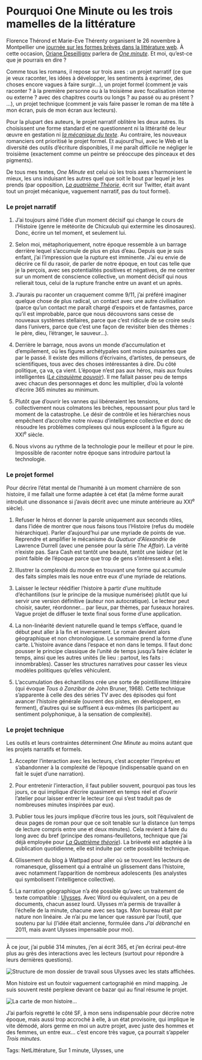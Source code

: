 # Pourquoi One Minute ou les trois mamelles de la littérature

Florence Thérond et Marie-Eve Thérenty organisent le 26 novembre à Montpellier une [journée sur les formes brèves dans la littérature web](http://www.lr2l.fr/actualites/les-formes-breves-lhonneur-luniversite-montpellier-3.html). À cette occasion, [Oriane Deseilligny](http://www.gripic.fr/utilisateur/oriane-deseilligny) parlera de [*One minute*](http://tcrouzet.com/une-minute/). Et moi, qu’est-ce que je pourrais en dire ?<span id="more-42742"></span>

Comme tous les romans, il repose sur trois axes : un projet narratif (ce que je veux raconter, les idées à développer, les sentiments à exprimer, des choses encore vagues à faire surgir…), un projet formel (comment je vais raconter ? à la première personne ou à la troisième avec focalisation interne ou externe ? avec des chapitres courts ou longs ? au passé ou au présent ? …), un projet technique (comment je vais faire passer le roman de ma tête à mon écran, puis de mon écran aux lecteurs).

Pour la plupart des auteurs, le projet narratif oblitère les deux autres. Ils choisissent une forme standard et ne questionnent ni la littérarité de leur œuvre en gestation ni [*la mécanique du texte*](http://tcrouzet.com/la-mecanique-du-texte/). Au contraire, les nouveaux romanciers ont prioritisé le projet formel. Et aujourd’hui, avec le Web et la diversité des outils d’écriture disponibles, il me paraît difficile ne négliger le troisième (exactement comme un peintre se préoccupe des pinceaux et des pigments).

De tous mes textes, *One Minute* est celui où les trois axes s’harmonisent le mieux, les uns induisant les autres quel que soit le bout par lequel je les prends (par opposition, [*La quatrième Théorie*](http://tcrouzet.com/la-quatrieme-theorie/), écrit sur Twitter, était avant tout un projet mécanique, vaguement narratif, pas du tout formel).

### Le projet narratif

1. J’ai toujours aimé l’idée d’un moment décisif qui change le cours de l’Histoire (genre le météorite de Chicxulub qui extermine les dinosaures). Donc, écrire un tel moment, et seulement lui.

2. Selon moi, métaphoriquement, notre époque ressemble à un barrage derrière lequel s’accumule de plus en plus d’eau. Depuis que je suis enfant, j’ai l’impression que la rupture est imminente. J’ai eu envie de décrire ce fil du rasoir, de parler de notre époque, en tout cas telle que je la perçois, avec ses potentialités positives et négatives, de me centrer sur un moment de conscience collective, un moment décisif qui nous relierait tous, celui de la rupture franche entre un avant et un après.

3. J’aurais pu raconter un craquement comme 9/11, j’ai préféré imaginer quelque chose de plus radical, un contact avec une autre civilisation (parce qu’un contact me paraît chargé d’espoirs et de fantasmes, parce qu’il est improbable, parce que nous découvrons sans cesse de nouveaux systèmes stellaires, parce que c’est ridicule de se croire seuls dans l’univers, parce que c’est une façon de revisiter bien des thèmes : le père, dieu, l’étranger, le sauveur…).

4. Derrière le barrage, nous avons un monde d’accumulation et d’empilement, où les figures archétypales sont moins puissantes que par le passé. Il existe des millions d’écrivains, d’artistes, de penseurs, de scientifiques, tous avec des choses intéressantes à dire. Du côté politique, ça va, ça vient. L’époque n’est pas aux héros, mais aux foules intelligentes ([*Le cinquième pouvoir*](http://tcrouzet.com/le-cinquieme-pouvoir/)). Il me fallait passer peu de temps avec chacun des personnages et donc les multiplier, d’où la volonté d’écrire 365 minutes au minimum.

5. Plutôt que d’ouvrir les vannes qui libéreraient les tensions, collectivement nous colmatons les brèches, repoussant pour plus tard le moment de la catastrophe. Le désir de contrôle et les hiérarchies nous empêchent d’accroître notre niveau d’intelligence collective et donc de résoudre les problèmes complexes qui nous explosent à la figure au XXI<sup>e</sup> siècle.

6. Nous vivons au rythme de la technologie pour le meilleur et pour le pire. Impossible de raconter notre époque sans introduire partout la technologie.

### Le projet formel

Pour décrire l’état mental de l’humanité à un moment charnière de son histoire, il me fallait une forme adaptée à cet état (la même forme aurait introduit une dissonance si j’avais décrit avec une minute antérieure au XXI<sup>e</sup> siècle).

1. Refuser le héros et donner la parole uniquement aux seconds rôles, dans l’idée de montrer que nous faisons tous l’Histoire (refus du modèle hiérarchique). Parler d’aujourd’hui par une myriade de points de vue. Reprendre et amplifier le mécanisme du *Quatuor d’Alexandrie* de Lawrence Durrell (avec une pensée pour la série *The Affair*). La vérité n’existe pas. Sara Cash est tantôt une beauté, tantôt une laideur (et le point faible de l’époque parce que trop de gens s’intéressent à elle).

2. Illustrer la complexité du monde en trouvant une forme qui accumule des faits simples mais les noue entre eux d'une myriade de relations.

3. Laisser le lecteur réédifier l’histoire à partir d’une multitude d’échantillons (sur le principe de la musique numérisée) plutôt que lui servir une version définitive (auteur non autocratique). Le lecteur peut choisir, sauter, réordonner… par lieux, par thèmes, par fuseaux horaires. Vague projet de diffuser le texte final sous forme d’une application.

4. La non-linéarité devient naturelle quand le temps s’efface, quand le début peut aller à la fin et inversement. Le roman devient alors géographique et non chronologique. Le sommaire prend la forme d’une carte. L’histoire avance dans l’espace et non dans le temps. Il faut donc pousser le principe classique de l’unité de temps jusqu’à faire éclater le temps, ainsi que les autres unités (le lieu : partout, les faits : innombrables). Casser les structures narratives pour casser les vieux modèles politiques qu’elles véhiculent.

5. L’accumulation des échantillons crée une sorte de pointillisme littéraire (qui évoque *Tous à Zanzibar* de John Bruner, 1968). Cette technique s’apparente à celle des des séries TV avec des épisodes qui font avancer l’histoire générale (ouvrent des pistes, en développent, en ferment), d’autres qui se suffisent à eux-mêmes (ils participent au sentiment polyphonique, à la sensation de complexité).

### Le projet technique

Les outils et leurs contraintes déterminent *One Minute* au moins autant que les projets narratifs et formels.

1. Accepter l’interaction avec les lecteurs, c’est accepter l’imprévu et s’abandonner à la complexité de l’époque (indispensable quand on en fait le sujet d’une narration).

2. Pour entretenir l’interaction, il faut publier souvent, pourquoi pas tous les jours, ce qui implique d’écrire quasiment en temps réel et d’ouvrir l’atelier pour laisser entrer le lecteur (ce qui s’est traduit pas de nombreuses minutes inspirées par eux).

3. Publier tous les jours implique d’écrire tous les jours, soit l’équivalent de deux pages de roman pour que ce soit tenable sur la distance (un temps de lecture compris entre une et deux minutes). Cela revient à faire du long avec du bref (principe des romans-feuilletons, technique que j’ai déjà employée pour [*La Quatrième théorie*](http://tcrouzet.com/la-quatrieme-theorie/)). La brièveté est adaptée à la publication quotidienne, elle est induite par cette possibilité technique.

4. Glissement du blog à Wattpad pour aller où se trouvent les lecteurs de romanesque, glissement qui a entraîné un glissement dans l’histoire, avec notamment l’apparition de nombreux adolescents (les analystes qui symbolisent l’intelligence collective).

5. La narration géographique n’a été possible qu’avec un traitement de texte compatible : [Ulysses](http://tcrouzet.com/2015/04/02/revolutionner-lecriture-ou-comment-ecrire-avec-ulysses/). Avec Word ou équivalent, on a peu de documents, chacun assez lourd. Ulysses m’a permis de travailler à l’échelle de la minute, chacune avec ses tags. Mon bureau était par nature non linéaire. Je n’ai pu me lancer que rassuré par l’outil, que soutenu par lui (l’idée était ancienne, formulée dans *J’ai débranché* en 2011, mais avant Ulysses impensable pour moi).

---

À ce jour, j’ai publié 314 minutes, j’en ai écrit 365, et j’en écrirai peut-être plus au grès des interactions avec les lecteurs (surtout pour répondre à leurs dernières questions).

![Structure de mon dossier de travail sous Ulysses avec les stats affichées.](http://tcrouzet.comhttps://tcrouzet.com/images_tc/2015/11/1min-1.png)

Mon histoire est un foutoir vaguement cartographié en mind mapping. Je suis souvent resté perplexe devant ce bazar qui au final résume le projet.

![La carte de mon histoire…](http://tcrouzet.comhttps://tcrouzet.com/images_tc/2015/11/1min-2.png)

J’ai parfois regretté le côté SF, à mon sens indispensable pour décrire notre époque, mais aussi trop accroché à elle, à un état provisoire, qui implique le vite démodé, alors germe en moi un autre projet, avec juste des hommes et des femmes, un entre eux… c’est encore très vague, ça pourrait s’appeler *Trois minutes*.

Tags: NetLittérature, Sur 1 minute, Ulysses, une